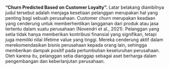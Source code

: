 **“Churn Predicted Based on Customer Loyalty”.**
Latar belakang diambilnya judul tersebut adalah menjaga kesetiaan pelanggan merupakan hal yang penting bagi sebuah perusahaan. Customer churn merupakan keadaan yang cenderung untuk memberhentikan langganan dari produk atau jasa tertentu dalam suatu perusahaan (Novendri et al., 2021). Pelanggan yang setia tidak hanya memberikan kontribusi finansial yang signifikan, tetapi juga memiliki nilai lifetime value yang tinggi. Mereka cenderung aktif dalam merekomendasikan bisnis perusahaan kepada orang lain, sehingga memberikan dampak positif pada pertumbuhan keseluruhan perusahaan. Oleh karena itu, pelanggan setia dianggap sebagai aset berharga dalam pengembangan dan keberlanjutan perusahaan.
